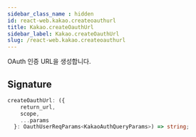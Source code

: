 ```yaml
---
sidebar_class_name : hidden
id: react-web.kakao.createoauthurl
title: Kakao.createOauthUrl
sidebar_label: Kakao.createOauthUrl
slug: /react-web.kakao.createoauthurl
---
```






OAuth 인증 URL을 생성합니다.

## Signature

```typescript
createOauthUrl: ({
    return_url,
    scope,
    ...params
  }: OauthUserReqParams<KakaoAuthQueryParams>) => string;
```
